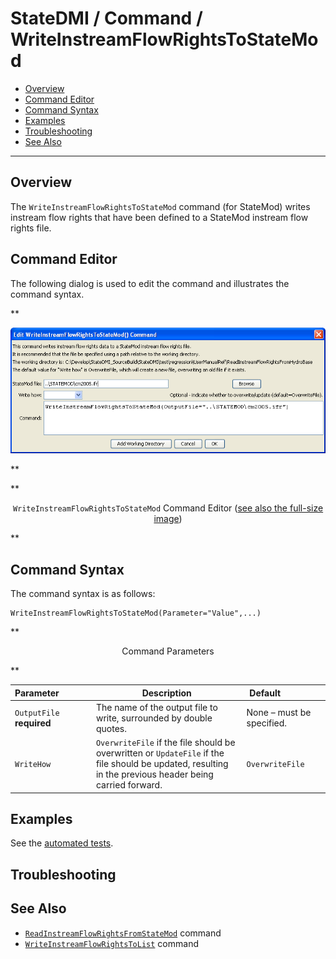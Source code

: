 # StateDMI / Command / WriteInstreamFlowRightsToStateMod #

* [Overview](#overview)
* [Command Editor](#command-editor)
* [Command Syntax](#command-syntax)
* [Examples](#examples)
* [Troubleshooting](#troubleshooting)
* [See Also](#see-also)

-------------------------

## Overview ##

The `WriteInstreamFlowRightsToStateMod` command (for StateMod)
writes instream flow rights that have been defined to a StateMod instream flow rights file.

## Command Editor ##

The following dialog is used to edit the command and illustrates the command syntax.

**<p style="text-align: center;">
![WriteInstreamFlowRightsToStateMod](WriteInstreamFlowRightsToStateMod.png)
</p>**

**<p style="text-align: center;">
`WriteInstreamFlowRightsToStateMod` Command Editor (<a href="../WriteInstreamFlowRightsToStateMod.png">see also the full-size image</a>)
</p>**

## Command Syntax ##

The command syntax is as follows:

```text
WriteInstreamFlowRightsToStateMod(Parameter="Value",...)
```
**<p style="text-align: center;">
Command Parameters
</p>**

| **Parameter**&nbsp;&nbsp;&nbsp;&nbsp;&nbsp;&nbsp;&nbsp;&nbsp;&nbsp;&nbsp;&nbsp;&nbsp; | **Description** | **Default**&nbsp;&nbsp;&nbsp;&nbsp;&nbsp;&nbsp;&nbsp;&nbsp;&nbsp;&nbsp;&nbsp;&nbsp;&nbsp;&nbsp;&nbsp;&nbsp; |
| --------------|-----------------|----------------- |
| `OutputFile`<br>**required** | The name of the output file to write, surrounded by double quotes. | None – must be specified. |
| `WriteHow` | `OverwriteFile` if the file should be overwritten or `UpdateFile` if the file should be updated, resulting in the previous header being carried forward. | `OverwriteFile` |

## Examples ##

See the [automated tests](https://github.com/OpenCDSS/cdss-app-statedmi-test/tree/master/test/regression/commands/WriteInstreamFlowRightsToStateMod).

## Troubleshooting ##

## See Also ##

* [`ReadInstreamFlowRightsFromStateMod`](../ReadInstreamFlowRightsFromStateMod/ReadInstreamFlowRightsFromStateMod.md) command
* [`WriteInstreamFlowRightsToList`](../WriteInstreamFlowRightsToList/WriteInstreamFlowRightsToList.md) command
